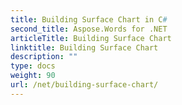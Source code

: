```yaml
---
title: Building Surface Chart in C#
second_title: Aspose.Words for .NET
articleTitle: Building Surface Chart
linktitle: Building Surface Chart
description: ""
type: docs
weight: 90
url: /net/building-surface-chart/
---
```


